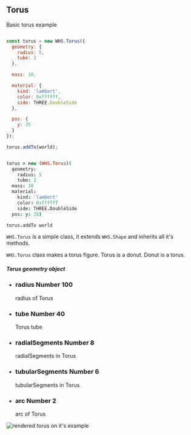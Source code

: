 <h2 class="ws" id="torus">Torus</h2>

<div class="blockTitle h3">Basic torus example</div>

```javascript

const torus = new WHS.Torus({
  geometry: {
    radius: 5,
    tube: 2
  },

  mass: 10,

  material: {
    kind: 'lambert',
    color: 0xffffff,
    side: THREE.DoubleSide
  },

  pos: {
    y: 35
  }
});

torus.addTo(world);

```

```coffeescript

torus = new (WHS.Torus)(
  geometry:
    radius: 5
    tube: 2
  mass: 10
  material:
    kind: 'lambert'
    color: 0xffffff
    side: THREE.DoubleSide
  pos: y: 35)

torus.addTo world

```


`WHS.Torus` is a simple class, it extends `WHS.Shape` and inherits all it's methods.

`WHS.Torus` class makes a torus figure. Torus is a donut. Donut is a torus.

<div class="params" id="torus-geometry">
  <h5>Torus geometry object <a href="#torus-geometry" class="anchor"></a></h5>
  <ul>
    <li id="torus-geometry-radius">
      <h3><a href="#torus-geometry-radius" class="anchor"></a> radius
        <span class="type">Number</span>
        <span class="default">100</span>
      </h3>
    </li>
    <p>radius of Torus</p>
    <li id="torus-geometry-tube">
      <h3><a href="#torus-geometry-tube" class="anchor"></a> tube
        <span class="type">Number</span>
        <span class="default">40</span>
      </h3>
      <p>Torus tube</p>
    </li>
    <li id="torus-geometry-radialSegments">
      <h3><a href="#torus-geometry-radialSegments" class="anchor"></a> radialSegments
        <span class="type">Number</span>
        <span class="default">8</span>
      </h3>
      <p>radialSegments in Torus</p>
    </li>
    <li id="torus-geometry-tubularSegments">
      <h3><a href="#torus-geometry-tubularSegments" class="anchor"></a> tubularSegments
        <span class="type">Number</span>
        <span class="default">6</span>
      </h3>
      <p>tubularSegments in Torus</p>
    </li>
    <li id="torus-geometry-arc">
      <h3><a href="#torus-geometry-arc" class="anchor"></a> arc
        <span class="type">Number</span>
        <span class="default">2</span>
      </h3>
      <p>arc of Torus</p>
    </li>
  </ul>
</div>

<script src="https://gist.github.com/sasha240100/c320e12f7e594c48fb8e.js"></script>

<img src="images/shapes/torus.png" alt="rendered torus on it's example">
